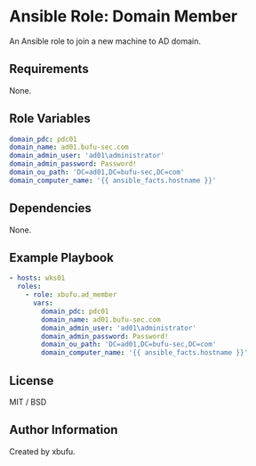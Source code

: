 Ansible Role: Domain Member
=========

An Ansible role to join a new machine to AD domain.

Requirements
------------

None.

Role Variables
--------------

```yml
domain_pdc: pdc01
domain_name: ad01.bufu-sec.com
domain_admin_user: 'ad01\administrator'
domain_admin_password: Password!
domain_ou_path: 'DC=ad01,DC=bufu-sec,DC=com'
domain_computer_name: '{{ ansible_facts.hostname }}'
```

Dependencies
------------

None.

Example Playbook
----------------

```yml
- hosts: wks01
  roles:
    - role: xbufu.ad_member
      vars:
        domain_pdc: pdc01
        domain_name: ad01.bufu-sec.com
        domain_admin_user: 'ad01\administrator'
        domain_admin_password: Password!
        domain_ou_path: 'DC=ad01,DC=bufu-sec,DC=com'
        domain_computer_name: '{{ ansible_facts.hostname }}'
```

License
-------

MIT / BSD

Author Information
------------------

Created by xbufu.
